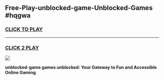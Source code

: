 
## Free-Play-unblocked-game-Unblocked-Games #hqgwa
<h3>
<a href="https://news.freeplayer.one?title=unblocked-game&ref=8M">CLICK TO PLAY</a></h3>
<hr>

<h3>
<a href="https://news.freeplayer.one?title=unblocked-game&ref=8M">CLICK 2 PLAY</a>
  
</h3>

<a href="https://news.freeplayer.one?title=unblocked-game&ref=8M"><img src="https://clearcache.store/games.png"></a>


**unblocked-game games unblocked: Your Gateway to Fun and Accessible Online Gaming**
